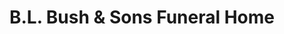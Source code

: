 ---
title: "B.L. Bush & Sons Funeral Home"
url: /camillus/b-l-bush-and-sons-funeral-home/
shop: funeral directors
---